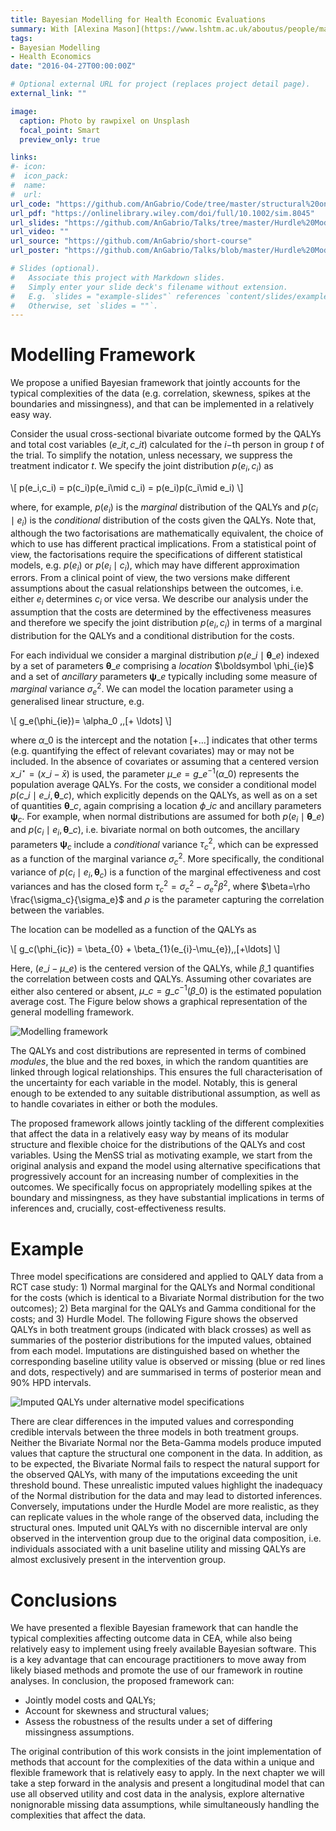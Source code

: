 ```yaml
---
title: Bayesian Modelling for Health Economic Evaluations
summary: With [Alexina Mason](https://www.lshtm.ac.uk/aboutus/people/mason.alexina) and [Gianluca Baio](https://www.ucl.ac.uk/statistics/people/gianlucabaio)
tags:
- Bayesian Modelling
- Health Economics
date: "2016-04-27T00:00:00Z"

# Optional external URL for project (replaces project detail page).
external_link: ""

image:
  caption: Photo by rawpixel on Unsplash
  focal_point: Smart
  preview_only: true

links:
#- icon: 
#  icon_pack: 
#  name: 
#  url: 
url_code: "https://github.com/AnGabrio/Code/tree/master/structural%20ones"
url_pdf: "https://onlinelibrary.wiley.com/doi/full/10.1002/sim.8045"
url_slides: "https://github.com/AnGabrio/Talks/tree/master/Hurdle%20Model"
url_video: ""
url_source: "https://github.com/AnGabrio/short-course"
url_poster: "https://github.com/AnGabrio/Talks/blob/master/Hurdle%20Model/poster.pdf"

# Slides (optional).
#   Associate this project with Markdown slides.
#   Simply enter your slide deck's filename without extension.
#   E.g. `slides = "example-slides"` references `content/slides/example-slides.md`.
#   Otherwise, set `slides = ""`.
---
```


# Modelling Framework

We propose a unified Bayesian framework that jointly accounts for the typical complexities of the data (e.g. correlation, skewness, spikes at the boundaries  and missingness), and that can be implemented in a relatively easy way.

Consider the usual cross-sectional bivariate outcome formed by the QALYs and total cost variables $(e\_{it}, c\_{it})$ calculated for the $i-$th person in group $t$ of the trial. To simplify the notation, unless necessary, we suppress the treatment indicator $t$. 
We specify the joint distribution $p(e_i,c_i)$ as

\\[
p(e_i,c_i) = p(c_i)p(e_i\mid c_i) = p(e_i)p(c_i\mid e_i) 
\\]

where, for example, $p(e_i)$ is the *marginal* distribution of the QALYs and $p(c_i\mid e_i)$ is the *conditional* distribution of the costs given the QALYs. Note that, although the two factorisations are mathematically equivalent, the choice of which to use has different practical implications. From a statistical point of view, the factorisations require the specifications of different statistical models, e.g. $p(e_i)$ or $p(e_i\mid c_i)$, which may have different approximation errors. From a clinical point of view, the two versions make different assumptions about the casual relationships between the outcomes, i.e. either $e_i$ determines $c_i$ or vice versa. We describe our analysis under the assumption that the costs are determined by the effectiveness measures and therefore we specify the joint distribution $p(e_i,c_i)$ in terms of a marginal distribution for the QALYs and a conditional distribution for the costs. 

For each individual we consider a marginal distribution $p(e\_i \mid \boldsymbol \theta\_e)$ indexed by a set of parameters $\boldsymbol \theta\_e$ comprising a *location* $\boldsymbol \phi_\{ie}$ and a set of *ancillary* parameters $\boldsymbol\psi\_e$ typically including some measure of *marginal* variance $\sigma^2_e$. We can model the location parameter using a generalised linear structure, e.g.

\\[ 
g_e(\phi\_{ie})= \alpha\_0 \,\,[+ \ldots] 
\\]

where $\alpha\_0$ is the intercept and the notation $[+\ldots]$ indicates that other terms (e.g. quantifying the effect of relevant covariates) may or may not be included. In the absence of covariates or assuming that a centered version $x\_i^{\star} = (x\_i - \bar{x})$ is used, the parameter $\mu\_e = g\_e^{-1}(\alpha\_0)$ represents the population average QALYs. For the costs, we consider a conditional model $p(c\_i\mid e\_i,\boldsymbol\theta\_c)$, which explicitly depends on the QALYs, as well as on a set of quantities $\boldsymbol\theta\_c$, again comprising a location $\phi\_{ic}$ and ancillary parameters $\boldsymbol \psi_{c}$. For example, when normal distributions are assumed for both $p(e_i \mid \boldsymbol \theta\_e)$ and $p(c_i \mid e_i, \boldsymbol \theta\_c)$, i.e. bivariate normal on both outcomes, the ancillary parameters $\boldsymbol\psi_c$ include a *conditional* variance $\tau^2_c$, which can be expressed as a function of the marginal variance $\sigma^2_c$. More specifically, the conditional variance of $p(c_i \mid e_i, \boldsymbol \theta_c)$ is a function of the marginal effectiveness and cost variances and has the closed form $\tau^2_c=\sigma^2_c - \sigma^2_e \beta^2$, where $\beta=\rho \frac{\sigma_c}{\sigma_e}$ and $\rho$ is the parameter capturing the correlation between the variables.

The location can be modelled as a function of the QALYs as

\\[ 
g\_c(\phi\_{ic}) = \beta\_{0} + \beta\_{1}(e\_{i}-\mu\_{e})\,\,[+\ldots] 
\\]

Here, $(e\_i-\mu\_e)$ is the centered version of the QALYs, while $\beta\_{1}$ quantifies the correlation between costs and QALYs. Assuming other covariates are either also centered or absent, $\mu\_c = g\_c^{-1}(\beta\_{0})$ is the estimated population average cost. The Figure below shows a graphical representation of the general modelling framework. 

![Modelling framework](/media/framework.jpg)

The QALYs and cost distributions are represented in terms of combined *modules*, the blue and the red boxes, in which the random quantities are linked through logical relationships. This ensures the full characterisation of the uncertainty for each variable in the model. Notably, this is general enough to be extended to any suitable distributional assumption, as well as to handle covariates in either or both the modules.

The proposed framework allows jointly tackling of the different complexities that affect the data in a relatively easy way by means of its modular structure and flexible choice for the distributions of the QALYs and cost variables. Using the MenSS trial as motivating example, we start from the original analysis and expand the model using alternative specifications that progressively account for an increasing number of complexities in the outcomes. We specifically focus on appropriately modelling spikes at the boundary and missingness, as they have substantial implications in terms of inferences and, crucially, cost-effectiveness results.

# Example

Three model specifications are considered and applied to QALY data from a RCT case study: 1) Normal marginal for the QALYs and Normal conditional for the costs (which is identical to a Bivariate Normal distribution for the two outcomes); 2) Beta marginal for the QALYs and Gamma conditional for the costs; and 3) Hurdle Model. The following Figure shows the observed QALYs in both treatment groups (indicated with black crosses) as well as summaries of the posterior distributions for the imputed values, obtained from each model. Imputations are distinguished based on whether the corresponding baseline utility value is observed or missing (blue or red lines and dots, respectively) and are summarised in terms of posterior mean and $90\%$ HPD intervals.

![Imputed QALYs under alternative model specifications](/media/imputations.jpg)

There are clear differences in the imputed values and corresponding credible intervals between the three models in both treatment groups. Neither the Bivariate Normal nor the Beta-Gamma models  produce imputed values that capture the structural one component in the data. In addition, as to be expected, the Bivariate Normal fails to respect the natural support for the observed QALYs, with many of the imputations exceeding the unit threshold bound. These unrealistic imputed values highlight the inadequacy of the Normal distribution for the data and may lead to distorted inferences. Conversely, imputations under the Hurdle Model are more realistic, as they can replicate values in the whole range of the observed data, including the structural ones. Imputed unit QALYs with no discernible interval are only observed in the intervention group due to the original data composition, i.e. individuals associated with a unit baseline utility and missing QALYs are almost exclusively present in the intervention group. 

# Conclusions

We have presented a flexible Bayesian framework that can handle the typical complexities affecting outcome data in CEA, while also being relatively easy to implement using freely available Bayesian software.  This is a key advantage that can encourage practitioners to move away from likely biased methods and promote the use of our framework in routine analyses. In conclusion, the proposed framework can: 

* Jointly model costs and QALYs; 
* Account for skewness and structural values;
* Assess the robustness of the results under a set of differing missingness assumptions. 

The original contribution of this work consists in the joint implementation of methods that account for the complexities of the data within a unique and flexible framework that is relatively easy to apply. In the next chapter we will take a step forward in the analysis and present a longitudinal model that can use all observed utility and cost data in the analysis, explore alternative nonignorable missing data assumptions, while simultaneously handling the complexities that affect the data.
















